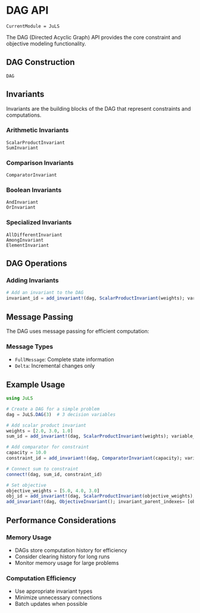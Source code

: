 # DAG API

```@meta
CurrentModule = JuLS
```

The DAG (Directed Acyclic Graph) API provides the core constraint and objective modeling functionality.

## DAG Construction

```@docs
DAG
```

## Invariants

Invariants are the building blocks of the DAG that represent constraints and computations.

### Arithmetic Invariants

```@docs
ScalarProductInvariant
SumInvariant
```

### Comparison Invariants

```@docs
ComparatorInvariant
```

### Boolean Invariants

```@docs
AndInvariant
OrInvariant
```

### Specialized Invariants

```@docs
AllDifferentInvariant
AmongInvariant
ElementInvariant
```

## DAG Operations

### Adding Invariants

```julia
# Add an invariant to the DAG
invariant_id = add_invariant!(dag, ScalarProductInvariant(weights); variable_parent_indexes = [1, 2, 3])
```

## Message Passing

The DAG uses message passing for efficient computation:

### Message Types

- `FullMessage`: Complete state information
- `Delta`: Incremental changes only


## Example Usage

```julia
using JuLS

# Create a DAG for a simple problem
dag = JuLS.DAG(3)  # 3 decision variables

# Add scalar product invariant
weights = [2.0, 3.0, 1.0]
sum_id = add_invariant!(dag, ScalarProductInvariant(weights); variable_parent_indexes = [1, 2, 3])

# Add comparator for constraint
capacity = 10.0
constraint_id = add_invariant!(dag, ComparatorInvariant(capacity); variable_parent_indexes = [1, 2, 3])

# Connect sum to constraint
connect!(dag, sum_id, constraint_id)

# Set objective
objective_weights = [5.0, 4.0, 3.0]
obj_id = add_invariant!(dag, ScalarProductInvariant(objective_weights); variable_parent_indexes= [1, 2, 3])
add_invariant!(dag, ObjectiveInvariant(); invariant_parent_indexes= [obj_id])
```


## Performance Considerations

### Memory Usage
- DAGs store computation history for efficiency
- Consider clearing history for long runs
- Monitor memory usage for large problems

### Computation Efficiency
- Use appropriate invariant types
- Minimize unnecessary connections
- Batch updates when possible
